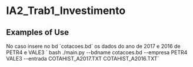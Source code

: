 # IA2_Trab1_Investimento

## Examples of Use

No caso insere no bd ´cotacoes.bd´ os dados do ano de 2017 e 2016 de PETR4 e VALE3
´ bash
./main.py --bdname cotacoes.bd --empresa PETR4 VALE3 --entrada COTAHIST_A2017.TXT COTAHIST_A2016.TXT´
